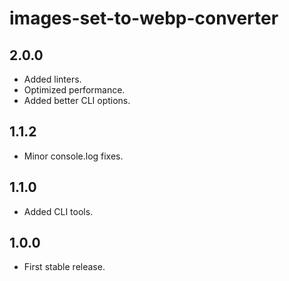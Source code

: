 # images-set-to-webp-converter


## 2.0.0
 * Added linters.
 * Optimized performance.
 * Added better CLI options.

## 1.1.2
 * Minor console.log fixes.

## 1.1.0
 * Added CLI tools.

## 1.0.0
 * First stable release.

